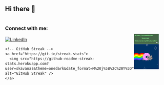 ## Hi there 👋

<div style="display: flex; align-items: center; justify-content: space-between;">

  <!-- Left Section -->
  <div>
    <h3>Connect with me:</h3>
    <p>
      <a href="https://www.linkedin.com/in/anas-ennadif-0268a0246/" target="_blank">
        <img align="center" src="https://cdn.jsdelivr.net/npm/simple-icons@3.0.1/icons/linkedin.svg" alt="LinkedIn" height="30" width="40" />
      </a>
    </p>

    <!-- GitHub Streak -->
    <a href="https://git.io/streak-stats">
      <img src="https://github-readme-streak-stats.herokuapp.com?user=skavanas&theme=onedark&date_format=M%20j%5B%2C%20Y%5D" alt="GitHub Streak" />
    </a>
  </div>

  <!-- Right Section -->
  <div>
    <img align="right" alt="Coding" width="400" src="https://github.com/skavanas/skavanas/blob/main/banner%20(1).png" />
    <img align="right" alt="Coding GIF" width="300" src="mZ9.gif" />
  </div>

</div>

